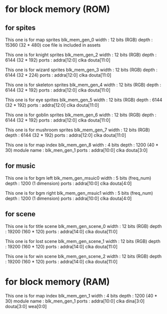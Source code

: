 # for block memory (ROM)

## for spites
This one is for map sprites
blk_mem_gen_0
width : 12 bits (RGB)
depth : 15360 (32 * 480)
coe file is included in assets

This one is for knight sprites
blk_mem_gen_2
width : 12 bits (RGB)
depth : 6144 (32 * 192)
ports : addra[12:0]
        clka
        douta[11:0]

This one is for wizard sprites
blk_mem_gen_3
width : 12 bits (RGB)
depth : 6144 (32 * 224)
ports : addra[12:0]
        clka
        douta[11:0]

This one is for skeleton sprites
blk_mem_gen_4
width : 12 bits (RGB)
depth : 6144 (32 * 192)
ports : addra[12:0]
        clka
        douta[11:0]

This one is for eye sprites
blk_mem_gen_5
width : 12 bits (RGB)
depth : 6144 (32 * 192)
ports : addra[12:0]
        clka
        douta[11:0]

This one is for goblin sprites
blk_mem_gen_6
width : 12 bits (RGB)
depth : 6144 (32 * 192)
ports : addra[12:0]
        clka
        douta[11:0]

This one is for mushroom sprites
blk_mem_gen_7
width : 12 bits (RGB)
depth : 6144 (32 * 192)
ports : addra[12:0]
        clka
        douta[11:0]

This one is for map index
blk_mem_gen_8
width : 4 bits
depth : 1200 (40 * 30)
module name : blk_men_gen_1
ports : addra[10:0]
        clka
        douta[3:0]

## for music
This one is for bgm left
blk_mem_gen_msuic0
width : 5 bits (freq_num)
depth : 1200 (1 dimension)
ports : addra[10:0]
        clka
        douta[4:0]

This one is for bgm right
blk_mem_gen_msuic1
width : 5 bits (freq_num)
depth : 1200 (1 dimension)
ports : addra[10:0]
        clka
        douta[4:0]

## for scene
This one is for title scene
blk_mem_gen_scene_0
width : 12 bits (RGB)
depth : 19200 (160 * 120)
ports : addra[14:0]
        clka
        douta[11:0]

This one is for lost scene
blk_mem_gen_scene_1
width : 12 bits (RGB)
depth : 19200 (160 * 120)
ports : addra[14:0]
        clka
        douta[11:0]

This one is for win scene
blk_mem_gen_scene_2
width : 12 bits (RGB)
depth : 19200 (160 * 120)
ports : addra[14:0]
        clka
        douta[11:0]
        
# for block memory (RAM)
This one is for map index
blk_mem_gen_1
width : 4 bits
depth : 1200 (40 * 30)
module name : blk_men_gen_1
ports : addra[10:0]
        clka
        dina[3:0]
        douta[3:0]
        wea[0:0]
